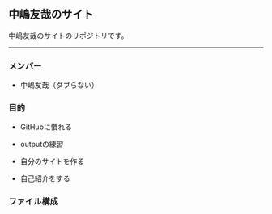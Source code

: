 ## 中嶋友哉のサイト
中嶋友哉のサイトのリポジトリです。

---

### メンバー

* 中嶋友哉（ダブらない）

### 目的

* GitHubに慣れる

* outputの練習

* 自分のサイトを作る

* 自己紹介をする

### ファイル構成	